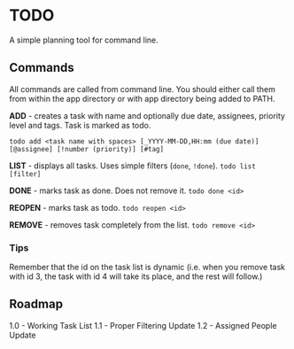# TODO
 A simple planning tool for command line.

## Commands
All commands are called from command line. You should either call them from within the app directory or with app directory being added to PATH.


**ADD** - creates a task with name and optionally due date, assignees, priority level and tags. Task is marked as todo.

`todo add <task name with spaces> [_YYYY-MM-DD,HH:mm (due date)] [@assignee] [!number (priority)] [#tag]`

**LIST** - displays all tasks. Uses simple filters (`done`, `!done`).
`todo list [filter]`

**DONE** - marks task as done. Does not remove it.
`todo done <id>`

**REOPEN** - marks task as todo.
`todo reopen <id>`

**REMOVE** - removes task completely from the list.
`todo remove <id>`

### Tips
Remember that the id on the task list is dynamic (i.e. when you remove task with id 3, the task with id 4 will take its place, and the rest will follow.)

## Roadmap
1.0 - Working Task List
1.1 - Proper Filtering Update
1.2 - Assigned People Update
